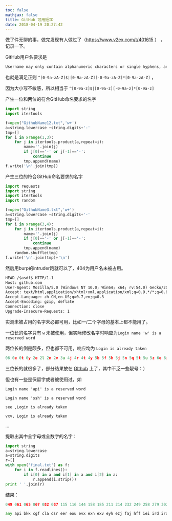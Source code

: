 ```yaml
---
toc: false
mathjax: false
title: GitHub 可用短ID
date: 2018-04-19 20:27:42
---
```


做了件无聊的事，做完发现有人做过了（https://www.v2ex.com/t/401615 ） ，记录一下。

GitHub用户名要求是

```html
Username may only contain alphanumeric characters or single hyphens, and cannot begin or end with a hyphen
```

也就是满足正则 `^[0-9a-zA-Z]$|[0-9a-zA-Z][-0-9a-zA-Z]*[0-9a-zA-Z]`  ，

因为大小写不敏感，所以相当于 `^[0-9a-z]$|[0-9a-z][-0-9a-z]*[0-9a-z]` 

产生一位和两位的符合GitHub命名要求的名字

```python
import string
import itertools

f=open("GithubName12.txt",'w+')
a=string.lowercase +string.digits+'-'
tmp=[]
for i in xrange(1,3):
	for j in itertools.product(a,repeat=i):
		name=''.join(j)
		if j[0]=='-' or j[-1]=='-':
			continue
		tmp.append(name)
f.write('\n'.join(tmp))

```

产生三位的符合GitHub命名要求的名字

```python
import requests
import string
import itertools
import random

f=open("GithubName3.txt",'w+')
a=string.lowercase +string.digits+'-'
tmp=[]
for i in xrange(3,4):
	for j in itertools.product(a,repeat=i):
		name=''.join(j)
		if j[0]=='-' or j[-1]=='-':
			continue
		tmp.append(name)
	random.shuffle(tmp)
f.write('\n'.join(tmp)+'\n')
```

然后用burp的intruder跑就可以了，404为用户名未被占用。

```html
HEAD /$asdf$ HTTP/1.1
Host: github.com
User-Agent: Mozilla/5.0 (Windows NT 10.0; Win64; x64; rv:54.0) Gecko/20100101 Firefox/54.0
Accept: text/html,application/xhtml+xml,application/xml;q=0.9,*/*;q=0.8
Accept-Language: zh-CN,en-US;q=0.7,en;q=0.3
Accept-Encoding: gzip, deflate
Connection: close
Upgrade-Insecure-Requests: 1


```

实测未被占用的名字未必都可用，比如一/二个字母的基本上都不能用了。

一位长的名字只有 `w` 未被使用，但实际修改名字时响应为`Login name 'w' is a reserved word` 

两位长的倒是颇多，但也都不可用，响应均为 `Login is already taken ` 

```c
06 0e 0t 0y 2e 2l 2n 2v 3u 4j 4r 4t 4y 5b 5f 5h 5j 5n 5q 5t 5u 5z 6e 6i 6j 6l 6m 6n 6o 6p 6r 6y 7j 7p 7y 8a 8n 8y 96 9e 9g 9j 9w 9y j3 m6 n5 u6 y4  y6 y9 
```

三位长的就很多了，部分结果放在 [GIthub](https://github.com/findneo/scripts/blob/master/attaches/Github%E5%8F%AF%E7%94%A8%E7%9F%ADID%5Bupto201804%5D/GithubNiceID.txt) 上了，其中不乏一些靓号：）

但也有一些是保留字或者被使用过，如

`Login name 'api' is a reserved word`  

`Login name 'ssh' is a reserved word` 

 `see ,Login is already taken ` 

`vxv, Login is already taken ` 

...



提取出其中全字母或全数字的名字：

```python
import string
a=string.lowercase
a=string.digits
r=[]
with open('final.txt') as f:
	for i in f.readlines():
		if i[0] in a and i[1] in a and i[2] in a:
			r.append(i.strip())
print ' '.join(r)
```

结果：

```python
049 061 065 067 082 087 115 116 144 158 185 211 214 232 249 258 279 302 362 363 378 379 387 401 402 405 406 408 409 410 411 412 413 414 417 418 419 421 423 425 426 427 428 433 436 442 455 469 473 476 484 485 489 495 501 504 506 507 508 510 557 558 566 594 622 632 635 642 643 652 663 672 674 675 676 683 694 739 746 756 769 771 781 783 795 801 806 807 822 827 834 836 843 849 852 859 860 872 896 900 905 924 927 932 942 948 952 965 970 976 981

any api bkk cgf cla dsr eer eou evx exn exv eyh ezj faj hff iei ird iro iuu izl jxq kbx lbi lpo mqe mxq nhj nmf oia ouu qbd qcp qeq qfv qje qkj qtx qvg raw rre see sfv ssh tqo uau ueu ump unw upk uqy urr uyy vfj vhw vnv vqj vqk vxv vxx wek wiq xnn xoy xpp xsu xxt yiy yqv zdq zvt
```

